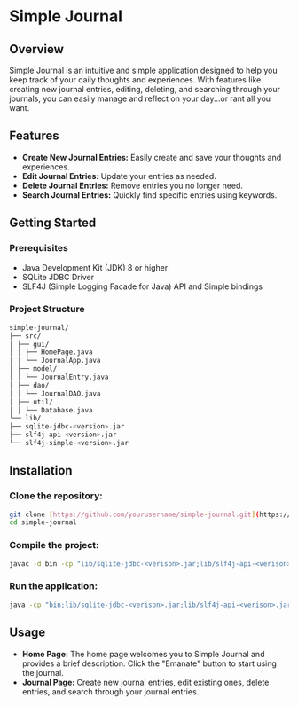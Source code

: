 # Simple Journal

## Overview
Simple Journal is an intuitive and simple application designed to help you keep track of your daily thoughts and experiences. With features like creating new journal entries, editing, deleting, and searching through your journals, you can easily manage and reflect on your day...or rant all you want.

## Features
- **Create New Journal Entries:** Easily create and save your thoughts and experiences.
- **Edit Journal Entries:** Update your entries as needed.
- **Delete Journal Entries:** Remove entries you no longer need.
- **Search Journal Entries:** Quickly find specific entries using keywords.

## Getting Started

### Prerequisites
- Java Development Kit (JDK) 8 or higher
- SQLite JDBC Driver
- SLF4J (Simple Logging Facade for Java) API and Simple bindings

### Project Structure
```sh
simple-journal/
├── src/
│ ├── gui/
│ │ ├── HomePage.java
│ │ └── JournalApp.java
│ ├── model/
│ │ └── JournalEntry.java
│ ├── dao/
│ │ └── JournalDAO.java
│ ├── util/
│ │ └── Database.java
└── lib/
├── sqlite-jdbc-<version>.jar
├── slf4j-api-<version>.jar
└── slf4j-simple-<version>.jar
```

## Installation

### Clone the repository:
```sh
git clone [https://github.com/yourusername/simple-journal.git](https://github.com/Tonyhrule/Simple-Journal.git)
cd simple-journal
```

### Compile the project:
```sh
javac -d bin -cp "lib/sqlite-jdbc-<verison>.jar;lib/slf4j-api-<verison>.jar;lib/slf4j-simple-<verison>.jar" src/*.java
```

### Run the application:
```sh
java -cp "bin;lib/sqlite-jdbc-<verison>.jar;lib/slf4j-api-<verison>.jar;lib/slf4j-simple-<verison>.jar" gui.HomePage
```

## Usage
- **Home Page:** The home page welcomes you to Simple Journal and provides a brief description. Click the "Emanate" button to start using the journal.
- **Journal Page:** Create new journal entries, edit existing ones, delete entries, and search through your journal entries.

